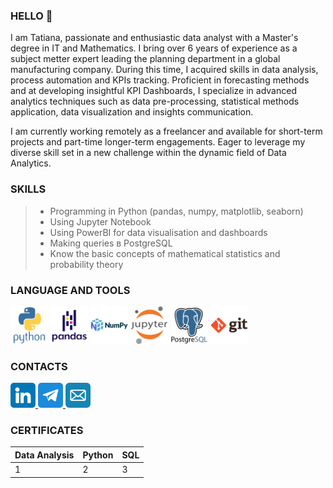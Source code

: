 ### HELLO :wave:
I am Tatiana, passionate and enthusiastic data analyst with a Master's degree in IT and Mathematics. I bring over 6 years of experience as a subject metter expert leading the planning department in a global manufacturing company. During this time, I acquired skills in data analysis, process automation and KPIs tracking. Proficient in forecasting methods and at developing insightful KPI Dashboards, I specialize in advanced analytics techniques such as data pre-processing, statistical methods application, data visualization and insights communication.

I am currently working remotely as a freelancer and available for short-term projects and part-time longer-term engagements. Eager to leverage my diverse skill set in a new challenge within the dynamic field of Data Analytics.

### SKILLS

> * Programming in Python (pandas, numpy, matplotlib, seaborn)
> * Using Jupyter Notebook
> * Using PowerBI for data visualisation and dashboards
> * Making queries в PostgreSQL
> * Know the basic concepts of mathematical statistics and probability theory

### LANGUAGE AND TOOLS

<img src="icons/python-original-wordmark.svg" width="60" height="60"> <img src="icons/pandas-original-wordmark.svg" width="60" height="60"> <img src="icons/numpy-original-wordmark.svg" width="60" height="60"> <img src="icons/jupyter-original-wordmark.svg" width="60" height="60"> <img src="icons/postgresql-original-wordmark.svg" width="60" height="60"> <img src="icons/git-original-wordmark.svg" width="60" height="60">
          
### CONTACTS

<a href="https://www.linkedin.com/in/tatianavoronkova" target="_blank">
  <img src="icons/linkedin.png" width="40" height="40">
</a>
<a href="https://t.me/t_n_ya" target="_blank">
  <img src="icons/telegram.png" width="40" height="40">
</a>
<a href="mailto:voronkova.cv@gmail.com" target="_blank">
  <img src="icons/mail-blue 512.png" width="40" height="40">
</a>

### CERTIFICATES
|Data Analysis|Python|SQL|
|------|------|------|
|1|2|3|
